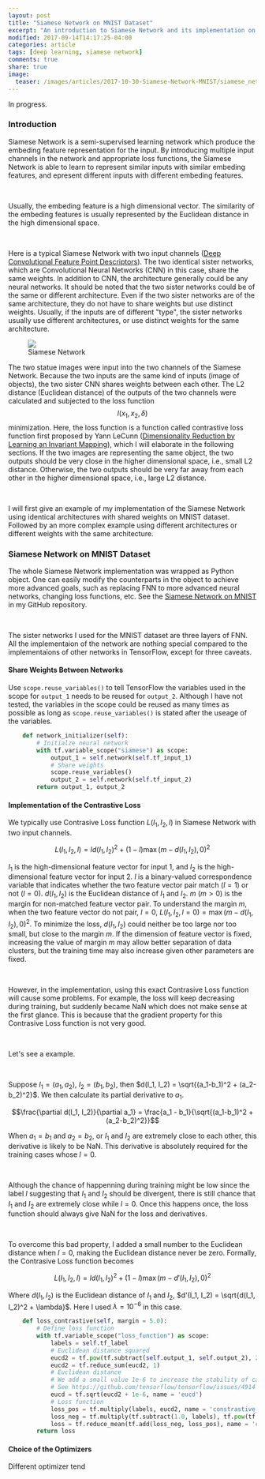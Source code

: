 ```yaml
---
layout: post
title: "Siamese Network on MNIST Dataset"
excerpt: "An introduction to Siamese Network and its implementation on MNIST dataset"
modified: 2017-09-14T14:17:25-04:00
categories: article
tags: [deep learning, siamese network]
comments: true
share: true
image:
  teaser: /images/articles/2017-10-30-Siamese-Network-MNIST/siamese_network.png
---
```




In progress.

### Introduction

Siamese Network is a semi-supervised learning network which produce the embeding feature representation for the input. By introducing multiple input channels in the network and appropriate loss functions, the Siamese Network is able to learn to represent similar inputs with similar embeding features, and epresent different inputs with different embeding features.

<br />

Usually, the embeding feature is a high dimensional vector. The similarity of the embeding features is usually represented by the Euclidean distance in the high dimensional space.

<br />

Here is a typical Siamese Network with two input channels ([Deep Convolutional Feature Point Descriptors](http://hi.cs.waseda.ac.jp/~esimo/en/research/deepdesc/)). The two identical sister networks, which are Convolutional Neural Networks (CNN) in this case, share the same weights. In addition to CNN, the architecture generally could be any neural networks. It should be noted that the two sister networks could be of the same or different architecture.  Even if the two sister networks are of the same architecture, they do not have to share weights but use distinct weights. Usually, if the inputs are of different "type", the sister networks usually use different architectures, or use distinct weights for the same architecture.

<div class = "titled-image">
<figure class = "titled-image">
    <img src = "{{ site.url }}/images/articles/2017-10-30-Siamese-Network-MNIST/siamese_example.png">
    <figcaption>Siamese Network</figcaption>
</figure>
</div>

The two statue images were input into the two channels of the Siamese Network. Because the two inputs are the same kind of inputs (image of objects), the two sister CNN shares weights between each other. The L2 distance (Euclidean distance) of the outputs of the two channels were calculated and subjected to the loss function $$l(x_1, x_2, \delta)$$ minimization. Here, the loss function is a function called contrastive loss function first proposed by Yann LeCunn ([Dimensionality Reduction by Learning an Invariant Mapping](http://yann.lecun.com/exdb/publis/pdf/hadsell-chopra-lecun-06.pdf)), which I will elaborate in the following sections. If the two images are representing the same object, the two outputs should be very close in the higher dimensional space, i.e., small L2 distance. Otherwise, the two outputs should be very far away from each other in the higher dimensional space, i.e., large L2 distance.

<br />

I will first give an example of my implementation of the Siamese Network using identical architectures with shared weights on MNIST dataset. Followed by an more complex example using different architectures or different weights with the same architecture.

### Siamese Network on MNIST Dataset

The whole Siamese Network implementation was wrapped as Python object. One can easily modify the counterparts in the object to achieve more advanced goals, such as replacing FNN to more advanced neural networks, changing loss functions, etc. See the [Siamese Network on MNIST](https://github.com/leimao/Siamese_Network_MNIST) in my GitHub repository.

<br />

The sister networks I used for the MNIST dataset are three layers of FNN. All the implementaion of the network are nothing special compared to the implementaions of other networks in TensorFlow, except for three caveats.

#### Share Weights Between Networks

Use ```scope.reuse_variables()``` to tell TensorFlow the variables used in the scope for ```output_1``` needs to be reused for ```output_2```. Although I have not tested, the variables in the scope could be reused as many times as possible as long as ```scope.reuse_variables()``` is stated after the useage of the variables.

```python
    def network_initializer(self):
        # Initialze neural network
        with tf.variable_scope("siamese") as scope:
            output_1 = self.network(self.tf_input_1)
            # Share weights
            scope.reuse_variables()
            output_2 = self.network(self.tf_input_2)
        return output_1, output_2
```

#### Implementation of the Contrastive Loss

We typically use Contrasive Loss function $L(I_1, I_2, l)$ in Siamese Network with two input channels.

$$
L(I_1, I_2, l) = ld(I_1, I_2)^2 + (1-l)\max(m - d(I_1, I_2), 0)^2
$$

$I_1$ is the high-dimensional feature vector for input 1, and $I_2$ is the high-dimensional feature vector for input 2. $l$ is a binary-valued correspondence variable that indicates whether the two feature vector pair match ($l = 1$) or not ($l = 0$). $d(I_1, I_2)$ is the Euclidean distance of $I_1$ and $I_2$. $m$ ($m > 0$) is the margin for non-matched feature vector pair. To understand the margin $m$, when the two feature vector do not pair, $l = 0$, $L(I_1, I_2, l = 0) = \max(m - d(I_1, I_2), 0)^2$. To minimize the loss, $d(I_1, I_2)$ could neither be too large nor too small, but close to the margin $m$. If the dimension of feature vector is fixed, increasing the value of margin $m$ may allow better separation of data clusters, but the training time may also increase given other parameters are fixed.

<br />

However, in the implementation, using this exact Contrasive Loss function will cause some problems. For example, the loss will keep decreasing during training, but suddenly became NaN which does not make sense at the first glance. This is because that the gradient property for this Contrasive Loss function is not very good.

<br />

Let's see a example.

<br />

Suppose $I_1 = (a_1, a_2)$, $I_2 = (b_1, b_2)$, then $d(I_1, I_2) = \sqrt{(a_1-b_1)^2 + (a_2-b_2)^2}$. We then calculate its partial derivative to $a_1$. 

$$\frac{\partial d(I_1, I_2)}{\partial a_1} = \frac{a_1 - b_1}{\sqrt{(a_1-b_1)^2 + (a_2-b_2)^2}}$$

When $a_1 = b_1$ and $a_2 = b_2$, or $I_1$ and $I_2$ are extremely close to each other, this derivative is likely to be NaN. This derivative is absolutely required for the training cases whose $l = 0$.

<br />

Although the chance of happenning during training might be low since the label $l$ suggesting that $I_1$ and $I_2$ should be divergent, there is still chance that $I_1$ and $I_2$ are extremely close while $l = 0$. Once this happens once, the loss function should always give NaN for the loss and derivatives.

<br />

To overcome this bad property, I added a small number to the Euclidean distance when $l = 0$, making the Euclidean distance never be zero. Formally, the Contrasive Loss function becomes

$$
L(I_1, I_2, l) = ld(I_1, I_2)^2 + (1-l)\max(m - d'(I_1, I_2), 0)^2
$$

Where $d(I_1, I_2)$ is the Euclidean distance of $I_1$ and $I_2$, $d'(I_1, I_2) = \sqrt{d(I_1, I_2)^2 + \lambda}$. Here I used $\lambda = 10^{-6}$ in this case.

```python
    def loss_contrastive(self, margin = 5.0):
        # Define loss function
        with tf.variable_scope("loss_function") as scope:
            labels = self.tf_label
            # Euclidean distance squared
            eucd2 = tf.pow(tf.subtract(self.output_1, self.output_2), 2, name = 'eucd2')
            eucd2 = tf.reduce_sum(eucd2, 1)
            # Euclidean distance
            # We add a small value 1e-6 to increase the stability of calculating the gradients for sqrt
            # See https://github.com/tensorflow/tensorflow/issues/4914
            eucd = tf.sqrt(eucd2 + 1e-6, name = 'eucd')
            # Loss function
            loss_pos = tf.multiply(labels, eucd2, name = 'constrastive_loss_1')
            loss_neg = tf.multiply(tf.subtract(1.0, labels), tf.pow(tf.maximum(tf.subtract(margin, eucd), 0), 2), name = 'constrastive_loss_2')
            loss = tf.reduce_mean(tf.add(loss_neg, loss_pos), name = 'constrastive_loss')
        return loss
```

#### Choice of the Optimizers

Different optimizer tend

